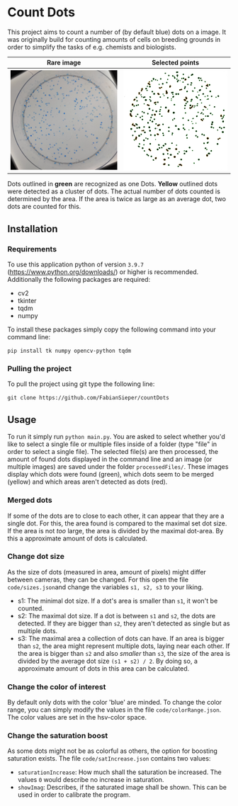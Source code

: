 # Count Dots

This project aims to count a number of (by default blue) dots on a image. It was originally build for counting amounts of cells on breeding grounds in order to simplify the tasks of e.g. chemists and biologists.



|                          Rare image                          |                       Selected points                        |
| :----------------------------------------------------------: | :----------------------------------------------------------: |
| <img src="images\rawDots.png" alt="rareDots" style="zoom:50%;" /> | <img src="images\selectedDots.png" alt="selectedDots" style="zoom:50%;" /> |

Dots outlined in **green** are recognized as one Dots. **Yellow** outlined dots were detected as a cluster of dots. The actual number of dots counted is determined by the area. If the area is twice as large as an average dot, two dots are counted for this.



## Installation

### Requirements
To use this application python of version `3.9.7` (https://www.python.org/downloads/) or higher is recommended. Additionally the following packages are required:
- cv2
- tkinter
- tqdm
- numpy

To install these packages simply copy the following command into your command line:

```
pip install tk numpy opencv-python tqdm
```

### Pulling the project
To pull the project using git type the following line:
```
git clone https://github.com/FabianSieper/countDots
```
## Usage

To run it simply run 
`python main.py`. You are asked to select whether you'd like to select a single file or multiple files inside of a folder (type "file" in order to select a single file). The selected file(s) are then processed, the amount of found dots displayed in the command line and an image (or multiple images) are saved under the folder `processedFiles/`. These images display which dots were found (green), which dots seem to be merged (yellow) and which areas aren't detected as dots (red).

### Merged dots
If some of the dots are to close to each other, it can appear that they are a single dot. For this, the area found is compared to the maximal set dot size. If the area is not _too_ large, the area is divided by the maximal dot-area. By this a approximate amount of dots is calculated. 

### Change dot size
As the size of dots (measured in area, amount of pixels) might differ between cameras, they can be changed. For this open the file `code/sizes.json`and change the variables `s1, s2, s3` to your liking.

- s1: The minimal dot size. If a dot's area is smaller than `s1`, it won't be counted.
- s2: The maximal dot size. If a dot is between `s1` and `s2`, the dots are detected. If they are bigger than `s2`, they aren't detected as single but as multiple dots.
- s3: The maximal area a collection of dots can have. If an area is bigger than `s2`, the area might represent multiple dots, laying near each other. If the area is bigger than `s2` and also _smaller_ than `s3`, the size of the area is divided by the average dot size `(s1 + s2) / 2`. By doing so, a approximate amount of dots in this area can be calculated.


### Change the color of interest
By default only dots with the color 'blue' are minded. To change the color range, you can simply modify the values in the file `code/colorRange.json`. The color values are set in the hsv-color space.

### Change the saturation boost

As some dots might not be as colorful as others, the option for boosting saturation exists. The file `code/satIncrease.json` contains two values:

- `saturationIncrease`: How much shall the saturation be increased. The values `0` would describe no increase in saturation.
- `showImag`: Describes, if the saturated image shall be shown. This can be used in order to calibrate the program.


